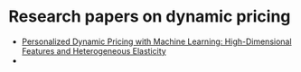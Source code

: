 # Research papers on dynamic pricing

* [Personalized Dynamic Pricing with Machine Learning: High-Dimensional Features and Heterogeneous Elasticity](https://pubsonline.informs.org/doi/abs/10.1287/mnsc.2020.3680)
*